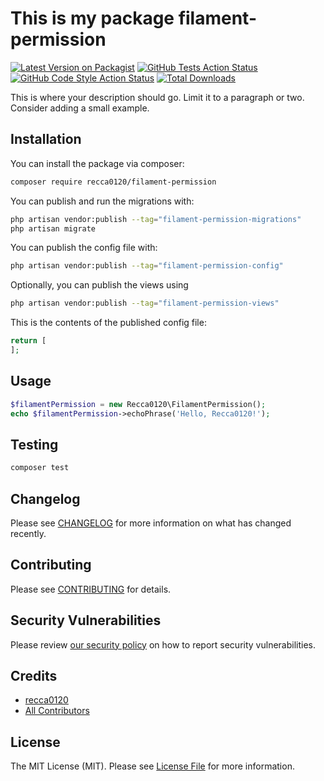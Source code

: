 # This is my package filament-permission

[![Latest Version on Packagist](https://img.shields.io/packagist/v/recca0120/filament-permission.svg?style=flat-square)](https://packagist.org/packages/recca0120/filament-permission)
[![GitHub Tests Action Status](https://img.shields.io/github/actions/workflow/status/recca0120/filament-permission/run-tests.yml?branch=main&label=tests&style=flat-square)](https://github.com/recca0120/filament-permission/actions?query=workflow%3Arun-tests+branch%3Amain)
[![GitHub Code Style Action Status](https://img.shields.io/github/actions/workflow/status/recca0120/filament-permission/fix-php-code-style-issues.yml?branch=main&label=code%20style&style=flat-square)](https://github.com/recca0120/filament-permission/actions?query=workflow%3A"Fix+PHP+code+style+issues"+branch%3Amain)
[![Total Downloads](https://img.shields.io/packagist/dt/recca0120/filament-permission.svg?style=flat-square)](https://packagist.org/packages/recca0120/filament-permission)



This is where your description should go. Limit it to a paragraph or two. Consider adding a small example.

## Installation

You can install the package via composer:

```bash
composer require recca0120/filament-permission
```

You can publish and run the migrations with:

```bash
php artisan vendor:publish --tag="filament-permission-migrations"
php artisan migrate
```

You can publish the config file with:

```bash
php artisan vendor:publish --tag="filament-permission-config"
```

Optionally, you can publish the views using

```bash
php artisan vendor:publish --tag="filament-permission-views"
```

This is the contents of the published config file:

```php
return [
];
```

## Usage

```php
$filamentPermission = new Recca0120\FilamentPermission();
echo $filamentPermission->echoPhrase('Hello, Recca0120!');
```

## Testing

```bash
composer test
```

## Changelog

Please see [CHANGELOG](CHANGELOG.md) for more information on what has changed recently.

## Contributing

Please see [CONTRIBUTING](.github/CONTRIBUTING.md) for details.

## Security Vulnerabilities

Please review [our security policy](../../security/policy) on how to report security vulnerabilities.

## Credits

- [recca0120](https://github.com/recca0120)
- [All Contributors](../../contributors)

## License

The MIT License (MIT). Please see [License File](LICENSE.md) for more information.
